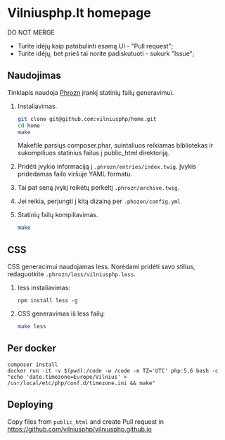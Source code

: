 Vilniusphp.lt homepage
======================

DO NOT MERGE

* Turite idėjų kaip patobulinti esamą UI - "Pull request";
* Turite idėjų, bet prieš tai norite padiskutuoti - sukurk "Issue";

Naudojimas
----------

Tinklapis naudoja [Phrozn](https://github.com/farazdagi/phrozn) įrankį statinių
failų generavimui.

1. Instaliavimas.

    ``` sh
    git clone git@github.com:vilniusphp/home.git
    cd home
    make
    ```

    Makefile parsiųs composer.phar, suintaliuos reikiamas bibliotekas ir
    sukompiliuos statinius failus į public_html direktoriją.


2. Pridėti įvykio informaciją į `.phrozn/entries/index.twig`. Įvykis pridedamas
   failo viršuje YAML formatu.

3. Tai pat seną įvykį reikėtų  perkeltį `.phrozn/archive.twig`. 

4. Jei reikia, perjungti į kitą dizainą per `.phozon/config.yml`

5. Statinių failų kompiliavimas.

    ``` sh
    make
    ```

CSS
---

CSS generacimui naudojamas less. Norėdami pridėti savo stilius, redaguotkite
`.phrozn/less/vilniusphp.less`.

1. less instaliavimas: 

    ```
    npm install less -g
    ```

2. CSS generavimas iš less failų:

    ```sh
    make less
    ```

Per docker
----------

```
composer install
docker run -it -v $(pwd):/code -w /code -e TZ='UTC' php:5.6 bash -c "echo 'date.timezone=Europe/Vilnius' > /usr/local/etc/php/conf.d/timezone.ini && make"
```

Deploying
---------

Copy files from  `public_html` and create Pull request in https://github.com/vilniusphp/vilniusphp.github.io